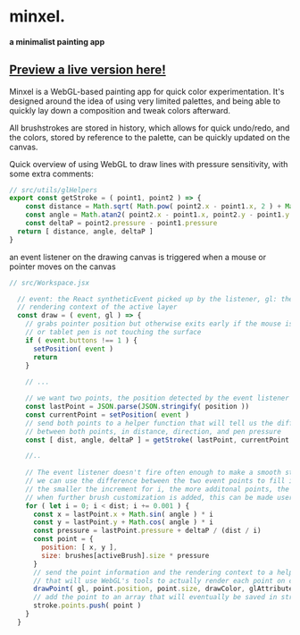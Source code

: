 # minxel.
#### a minimalist painting app

## [Preview a live version here!](https://cyan-oj.github.io/minxel/)

Minxel is a WebGL-based painting app for quick color experimentation. It's designed around the idea of using very limited palettes, and being able to quickly lay down a composition and tweak colors afterward.

All brushstrokes are stored in history, which allows for quick undo/redo, and the colors, stored by reference to the palette, can be quickly updated on the canvas.

Quick overview of using WebGL to draw lines with pressure sensitivity, with some extra comments: 


```javascript
// src/utils/glHelpers
export const getStroke = ( point1, point2 ) => { 
    const distance = Math.sqrt( Math.pow( point2.x - point1.x, 2 ) + Math.pow( point2.y - point1.y, 2 ))
    const angle = Math.atan2( point2.x - point1.x, point2.y - point1.y )
    const deltaP = point2.pressure - point1.pressure
  return [ distance, angle, deltaP ]
}
```

an event listener on the drawing canvas is triggered when a mouse or pointer moves on the canvas

```javascript
// src/Workspace.jsx

  // event: the React syntheticEvent picked up by the listener, gl: the WebGL 
  // rendering context of the active layer
  const draw = ( event, gl ) => { 
    // grabs pointer position but otherwise exits early if the mouse is not clicked 
    // or tablet pen is not touching the surface
    if ( event.buttons !== 1 ) { 
      setPosition( event )
      return
    }
  
    // ...

    // we want two points, the position detected by the event listener and the previous position
    const lastPoint = JSON.parse(JSON.stringify( position ))
    const currentPoint = setPosition( event )
    // send both points to a helper function that will tell us the difference 
    // between both points, in distance, direction, and pen pressure
    const [ dist, angle, deltaP ] = getStroke( lastPoint, currentPoint )

    //..
    
    // The event listener doesn't fire often enough to make a smooth stroke, but
    // we can use the difference between the two event points to fill in the gap
    // the smaller the increment for i, the more additonal points, the smoother the line.
    // when further brush customization is added, this can be made user-configurable
    for ( let i = 0; i < dist; i += 0.001 ) { 
      const x = lastPoint.x + Math.sin( angle ) * i
      const y = lastPoint.y + Math.cos( angle ) * i
      const pressure = lastPoint.pressure + deltaP / (dist / i)
      const point = {
        position: [ x, y ],
        size: brushes[activeBrush].size * pressure
      }
      // send the point information and the rendering context to a helper function
      // that will use WebGL's tools to actually render each point on canvas
      drawPoint( gl, point.position, point.size, drawColor, glAttributes )
      // add the point to an array that will eventually be saved in stroke history
      stroke.points.push( point )
    }
  }
```